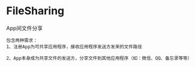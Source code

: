 # FileSharing
App间文件分享

```
包含两种需求：
1、注册App为可共享应用程序，接收应用程序发送方发来的文件路径

2、App本身成为共享文件的发送方，分享文件到其他应用程序（如：微信、QQ、备忘录等等）
```